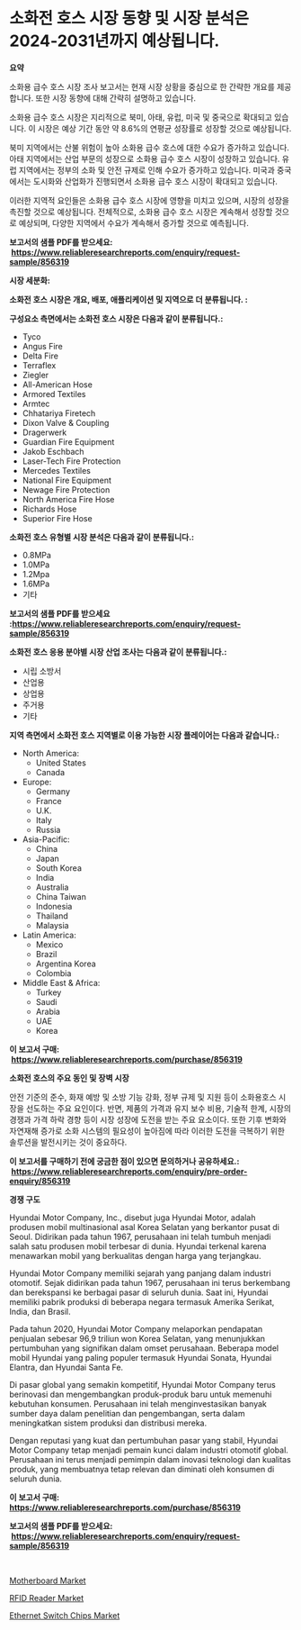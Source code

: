<p><h1>소화전 호스 시장 동향 및 시장 분석은 2024-2031년까지 예상됩니다.</h1></p><p><strong>요약</strong></p>
<p><p>소화용 급수 호스 시장 조사 보고서는 현재 시장 상황을 중심으로 한 간략한 개요를 제공합니다. 또한 시장 동향에 대해 간략히 설명하고 있습니다. </p><p>소화용 급수 호스 시장은 지리적으로 북미, 아태, 유럽, 미국 및 중국으로 확대되고 있습니다. 이 시장은 예상 기간 동안 약 8.6%의 연평균 성장률로 성장할 것으로 예상됩니다.</p><p>북미 지역에서는 산불 위험이 높아 소화용 급수 호스에 대한 수요가 증가하고 있습니다. 아태 지역에서는 산업 부문의 성장으로 소화용 급수 호스 시장이 성장하고 있습니다. 유럽 지역에서는 정부의 소화 및 안전 규제로 인해 수요가 증가하고 있습니다. 미국과 중국에서는 도시화와 산업화가 진행되면서 소화용 급수 호스 시장이 확대되고 있습니다.</p><p>이러한 지역적 요인들은 소화용 급수 호스 시장에 영향을 미치고 있으며, 시장의 성장을 촉진할 것으로 예상됩니다. 전체적으로, 소화용 급수 호스 시장은 계속해서 성장할 것으로 예상되며, 다양한 지역에서 수요가 계속해서 증가할 것으로 예측됩니다.</p></p>
<p><strong>보고서의 샘플 PDF를 받으세요: &nbsp;<a href="https://www.reliableresearchreports.com/enquiry/request-sample/856319">https://www.reliableresearchreports.com/enquiry/request-sample/856319</a></strong></p>
<p><strong>시장 세분화:</strong></p>
<p><strong> 소화전 호스 시장은 개요, 배포, 애플리케이션 및 지역으로 더 분류됩니다. :</strong></p>
<p><strong>구성요소 측면에서는 소화전 호스 시장은 다음과 같이 분류됩니다.:</strong></p>
<p><ul><li>Tyco</li><li>Angus Fire</li><li>Delta Fire</li><li>Terraflex</li><li>Ziegler</li><li>All-American Hose</li><li>Armored Textiles</li><li>Armtec</li><li>Chhatariya Firetech</li><li>Dixon Valve & Coupling</li><li>Dragerwerk</li><li>Guardian Fire Equipment</li><li>Jakob Eschbach</li><li>Laser-Tech Fire Protection</li><li>Mercedes Textiles</li><li>National Fire Equipment</li><li>Newage Fire Protection</li><li>North America Fire Hose</li><li>Richards Hose</li><li>Superior Fire Hose</li></ul></p>
<p><strong> 소화전 호스 유형별 시장 분석은 다음과 같이 분류됩니다.:</strong></p>
<p><ul><li>0.8MPa</li><li>1.0MPa</li><li>1.2Mpa</li><li>1.6MPa</li><li>기타</li></ul></p>
<p><strong>보고서의 샘플 PDF를 받으세요 :<a href="https://www.reliableresearchreports.com/enquiry/request-sample/856319">https://www.reliableresearchreports.com/enquiry/request-sample/856319</a></strong></p>
<p><strong> 소화전 호스 응용 분야별 시장 산업 조사는 다음과 같이 분류됩니다.:</strong></p>
<p><ul><li>시립 소방서</li><li>산업용</li><li>상업용</li><li>주거용</li><li>기타</li></ul></p>
<p><strong>지역 측면에서 소화전 호스 지역별로 이용 가능한 시장 플레이어는 다음과 같습니다.:</strong></p>
<p><ul>
    <li>
        North America:
        <ul>
            <li>United States</li>
            <li>Canada</li>
        </ul>
    </li>
    <li>
        Europe:
        <ul>
            <li>Germany</li>
            <li>France</li>
            <li>U.K.</li>
            <li>Italy</li>
            <li>Russia</li>
        </ul>
    </li>
    <li>
        Asia-Pacific:
        <ul>
            <li>China</li>
            <li>Japan</li>
            <li>South Korea</li>
            <li>India</li>
            <li>Australia</li>
            <li>China Taiwan</li>
            <li>Indonesia</li>
            <li>Thailand</li>
            <li>Malaysia</li>
        </ul>
    </li>
    <li>
        Latin America:
        <ul>
            <li>Mexico</li>
            <li>Brazil</li>
            <li>Argentina Korea</li>
            <li>Colombia</li>
        </ul>
    </li>
    <li>
        Middle East & Africa:
        <ul>
            <li>Turkey</li>
            <li>Saudi</li>
            <li>Arabia</li>
            <li>UAE</li>
            <li>Korea</li>
        </ul>
    </li>
    </ul></p>
<p><strong>이 보고서 구매: &nbsp;<a href="https://www.reliableresearchreports.com/purchase/856319">https://www.reliableresearchreports.com/purchase/856319</a></strong></p>
<p><strong>소화전 호스의 주요 동인 및 장벽 시장</strong></p>
<p><p>안전 기준의 준수, 화재 예방 및 소방 기능 강화, 정부 규제 및 지원 등이 소화용호스 시장을 선도하는 주요 요인이다. 반면, 제품의 가격과 유지 보수 비용, 기술적 한계, 시장의 경쟁과 가격 하락 경향 등이 시장 성장에 도전을 받는 주요 요소이다. 또한 기후 변화와 자연재해 증가로 소화 시스템의 필요성이 높아짐에 따라 이러한 도전을 극복하기 위한 솔루션을 발전시키는 것이 중요하다.</p></p>
<p><strong>이 보고서를 구매하기 전에 궁금한 점이 있으면 문의하거나 공유하세요.: &nbsp;<a href="https://www.reliableresearchreports.com/enquiry/pre-order-enquiry/856319">https://www.reliableresearchreports.com/enquiry/pre-order-enquiry/856319</a></strong></p>
<p><strong>경쟁 구도</strong></p>
<p><p>Hyundai Motor Company, Inc., disebut juga Hyundai Motor, adalah produsen mobil multinasional asal Korea Selatan yang berkantor pusat di Seoul. Didirikan pada tahun 1967, perusahaan ini telah tumbuh menjadi salah satu produsen mobil terbesar di dunia. Hyundai terkenal karena menawarkan mobil yang berkualitas dengan harga yang terjangkau.</p><p>Hyundai Motor Company memiliki sejarah yang panjang dalam industri otomotif. Sejak didirikan pada tahun 1967, perusahaan ini terus berkembang dan berekspansi ke berbagai pasar di seluruh dunia. Saat ini, Hyundai memiliki pabrik produksi di beberapa negara termasuk Amerika Serikat, India, dan Brasil.</p><p>Pada tahun 2020, Hyundai Motor Company melaporkan pendapatan penjualan sebesar 96,9 triliun won Korea Selatan, yang menunjukkan pertumbuhan yang signifikan dalam omset perusahaan. Beberapa model mobil Hyundai yang paling populer termasuk Hyundai Sonata, Hyundai Elantra, dan Hyundai Santa Fe.</p><p>Di pasar global yang semakin kompetitif, Hyundai Motor Company terus berinovasi dan mengembangkan produk-produk baru untuk memenuhi kebutuhan konsumen. Perusahaan ini telah menginvestasikan banyak sumber daya dalam penelitian dan pengembangan, serta dalam meningkatkan sistem produksi dan distribusi mereka.</p><p>Dengan reputasi yang kuat dan pertumbuhan pasar yang stabil, Hyundai Motor Company tetap menjadi pemain kunci dalam industri otomotif global. Perusahaan ini terus menjadi pemimpin dalam inovasi teknologi dan kualitas produk, yang membuatnya tetap relevan dan diminati oleh konsumen di seluruh dunia.</p></p>
<p><strong>이 보고서 구매: &nbsp; <a href="https://www.reliableresearchreports.com/purchase/856319">https://www.reliableresearchreports.com/purchase/856319</a></strong></p>
<p><strong>보고서의 샘플 PDF를 받으세요: &nbsp;<a href="https://www.reliableresearchreports.com/enquiry/request-sample/856319">https://www.reliableresearchreports.com/enquiry/request-sample/856319</a></strong><strong></strong></p>
<p>&nbsp;</p>
<p><p><a href="https://github.com/joannesouthgate/Market-Research-Report-List-2/blob/main/motherboard-market.md">Motherboard Market</a></p><p><a href="https://github.com/nicholepatriciadoylenwnrjr0/Market-Research-Report-List-1/blob/main/rfid-reader-market.md">RFID Reader Market</a></p><p><a href="https://github.com/sofayahoo2023/Market-Research-Report-List-3/blob/main/ethernet-switch-chips-market.md">Ethernet Switch Chips Market</a></p></p>
